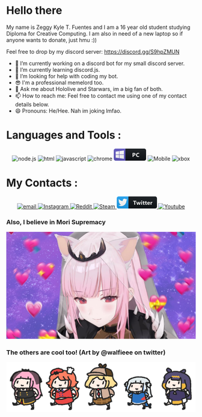 # Hello there
My name is Zeggy Kyle T. Fuentes and I am a 16 year old student studying Diploma for Creative Computing. I am also in need of a new laptop so if anyone wants to donate, just hmu :))

Feel free to drop by my discord server: https://discord.gg/S9hpZMUN

- 🔭 I’m currently working on a discord bot for my small discord server.
- 🌱 I’m currently learning discord.js.
- 🤔 I’m looking for help with coding my bot.
- 😎 I'm a professional memelord too.
- 💬 Ask me about Hololive and Starwars, im a big fan of both.
- 📫 How to reach me: Feel free to contact me using one of my contact details below.
- 😄 Pronouns: He/Hee. Nah im joking lmfao.

# Languages and Tools : 


<p align="center">
  <img src="https://github.com/MikeCodesDotNET/ColoredBadges/blob/master/png/dev/frameworks/nodejs_larger.png" alt="node.js" style="vertical-align:top margin:6px 4px">
  <img src="https://github.com/MikeCodesDotNET/ColoredBadges/blob/master/png/dev/languages/html.png" alt="html" style="vertical-align:top margin:6px 4px">
  <img src="https://github.com/MikeCodesDotNET/ColoredBadges/blob/master/png/dev/languages/js.png" alt="javascript" style="vertical-align:top margin:6px 4px">
  <img src="https://github.com/MikeCodesDotNET/ColoredBadges/blob/master/png/dev/misc/chrome.png" alt="chrome" style="vertical-align:top margin:6px 4px">
  <img src="https://github.com/MikeCodesDotNET/ColoredBadges/blob/master/png/devices/pc.png" alt="PC" style="vertical-align:top margin:6px 4px">
  <img src="https://github.com/MikeCodesDotNET/ColoredBadges/blob/master/png/dev/misc/mobile.png" alt="Mobile" style="vertical-align:top margin:6px 4px">
  <img src="https://github.com/MikeCodesDotNET/ColoredBadges/blob/master/png/devices/xbox.png" alt="xbox" style="vertical-align:top margin:6px 4px">
</p>

# My Contacts : 

<p align="center">
 <a href="mailto:zeggyfuentes658@gmail.com">
    <img src="https://github.com/MikeCodesDotNET/ColoredBadges/blob/master/png/social/gmail.png" alt="email" style="vertical-align:top margin:6px 4px">
  </a>  
 <a href="https://www.instagram.com/zekkun23/?hl=en">
    <img src="https://github.com/MikeCodesDotNET/ColoredBadges/blob/master/png/social/instagram.png" alt="Instagram" style="vertical-align:top margin:6px 4px">
  </a>  
 <a href="https://www.reddit.com/user/zeggy1121">
  <img src="https://github.com/MikeCodesDotNET/ColoredBadges/blob/master/png/social/reddit.png" alt="Reddit" style="vertical-align:top margin:6px 4px">
  </a>
 <a href="https://steamcommunity.com/profiles/76561198867652837/">
  <img src="https://github.com/MikeCodesDotNET/ColoredBadges/blob/master/png/social/steam.png" alt="Steam" style="vertical-align:top margin:6px 4px">
  </a>
<a href="https://twitter.com/FuentesZeggy">
  <img src="https://github.com/MikeCodesDotNET/ColoredBadges/blob/master/png/social/twitter.png" alt="Twitter" style="vertical-align:top margin:6px 4px">
  </a>
<a href="https://www.youtube.com/channel/UC8_a-UZwaJQgc4JEXs49Q7g">
  <img src="https://github.com/MikeCodesDotNET/ColoredBadges/blob/master/png/streaming/youtube.png" alt="Youtube" style="vertical-align:top margin:6px 4px">
  </a>
</p>
<!-- This is where i got the icons from: https://github.com/MikeCodesDotNET/ColoredBadges --!>

### Also, I believe in Mori Supremacy
<p align="center">
<img src="https://github.com/Zekkun23/Zekkun23/blob/main/catgirl%20mori.jpg" alt="Picture of mori"/>
</p>

### The others are cool too! (Art by @walfieee on twitter)
<p align="center">
 <img src="https://github.com/Zekkun23/Zekkun23/blob/main/watsonparade.gif" alt="Watson Parade"/>
</p>
